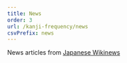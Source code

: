```yaml
---
title: News
order: 3
url: /kanji-frequency/news
csvPrefix: news
---
```


News articles from [Japanese Wikinews](https://ja.wikinews.org/)
